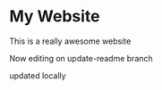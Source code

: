 # My Website

This is a really awesome website

Now editing on update-readme branch

updated locally
